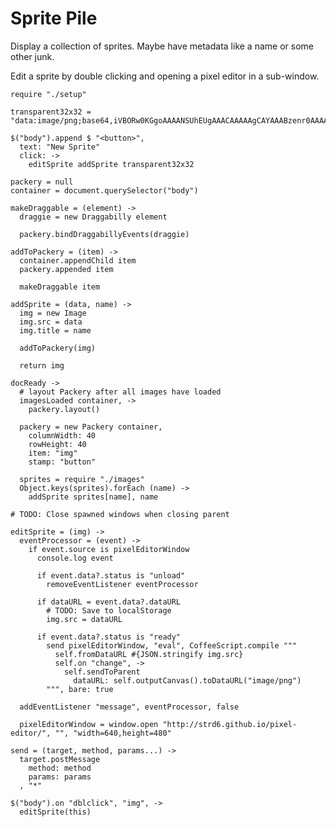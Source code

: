 Sprite Pile
===========

Display a collection of sprites. Maybe have metadata like a name or some other
junk.

Edit a sprite by double clicking and opening a pixel editor in a sub-window.

    require "./setup"

    transparent32x32 = "data:image/png;base64,iVBORw0KGgoAAAANSUhEUgAAACAAAAAgCAYAAABzenr0AAAALUlEQVRYR+3QQREAAAABQfqXFsNnFTizzXk99+MAAQIECBAgQIAAAQIECBAgMBo/ACHo7lH9AAAAAElFTkSuQmCC"

    $("body").append $ "<button>",
      text: "New Sprite"
      click: ->
        editSprite addSprite transparent32x32

    packery = null
    container = document.querySelector("body")

    makeDraggable = (element) ->
      draggie = new Draggabilly element

      packery.bindDraggabillyEvents(draggie)

    addToPackery = (item) ->
      container.appendChild item
      packery.appended item

      makeDraggable item

    addSprite = (data, name) ->
      img = new Image
      img.src = data
      img.title = name

      addToPackery(img)

      return img

    docReady ->
      # layout Packery after all images have loaded
      imagesLoaded container, ->
        packery.layout()

      packery = new Packery container,
        columnWidth: 40
        rowHeight: 40
        item: "img"
        stamp: "button"

      sprites = require "./images"
      Object.keys(sprites).forEach (name) ->
        addSprite sprites[name], name

    # TODO: Close spawned windows when closing parent

    editSprite = (img) ->
      eventProcessor = (event) ->
        if event.source is pixelEditorWindow
          console.log event

          if event.data?.status is "unload"
            removeEventListener eventProcessor

          if dataURL = event.data?.dataURL
            # TODO: Save to localStorage
            img.src = dataURL

          if event.data?.status is "ready"
            send pixelEditorWindow, "eval", CoffeeScript.compile """
              self.fromDataURL #{JSON.stringify img.src}
              self.on "change", ->
                self.sendToParent
                  dataURL: self.outputCanvas().toDataURL("image/png")
            """, bare: true

      addEventListener "message", eventProcessor, false

      pixelEditorWindow = window.open "http://strd6.github.io/pixel-editor/", "", "width=640,height=480"

    send = (target, method, params...) ->
      target.postMessage
        method: method
        params: params
      , "*"

    $("body").on "dblclick", "img", ->
      editSprite(this)
